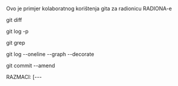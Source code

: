 Ovo je primjer kolaboratnog korištenja gita za radionicu
RADIONA-e


git diff

git log -p

git grep

git log --oneline --graph --decorate

git commit --amend


RAZMACI: [---       

